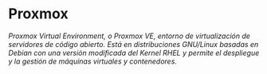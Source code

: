 # Proxmox 

*_Proxmox Virtual Environment, o Proxmox VE, entorno de virtualización de servidores de código abierto. Está en distribuciones GNU/Linux basadas en Debian con una versión modificada del Kernel RHEL y permite el despliegue y la gestión de máquinas virtuales y contenedores._*
